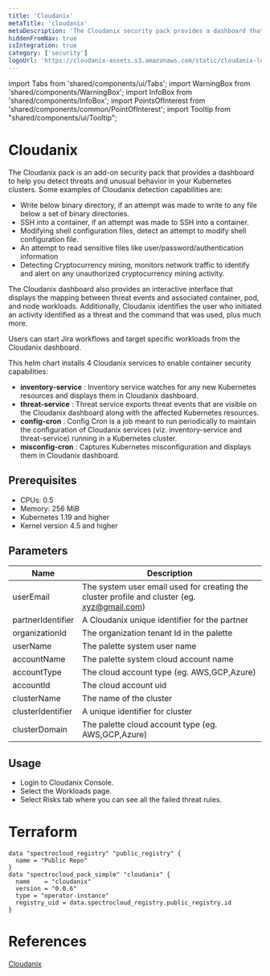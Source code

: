 ```yaml
---
title: 'Cloudanix'
metaTitle: 'cloudanix'
metaDescription: 'The Cloudanix security pack provides a dashboard that displays threats and unusual behavior in Kubernetes containers in Palette'.
hiddenFromNav: true
isIntegration: true
category: ['security']
logoUrl: 'https://cloudanix-assets.s3.amazonaws.com/static/cloudanix-logo-p.png'
---
```


import Tabs from 'shared/components/ui/Tabs';
import WarningBox from 'shared/components/WarningBox';
import InfoBox from 'shared/components/InfoBox';
import PointsOfInterest from 'shared/components/common/PointOfInterest';
import Tooltip from "shared/components/ui/Tooltip";

# Cloudanix

The Cloudanix pack is an add-on security pack that provides a dashboard to help you detect threats and unusual behavior in your Kubernetes clusters. Some examples of Cloudanix detection capabilities are:

- Write below binary directory, if an attempt was made to write to any file below a set of binary directories.
- SSH into a container, if an attempt was made to SSH into a container.
- Modifying shell configuration files, detect an attempt to modify shell configuration file.
- An attempt to read sensitive files like user/password/authentication information
- Detecting Cryptocurrency mining, monitors network traffic to identify and alert on any unauthorized cryptocurrency mining activity.

The Cloudanix dashboard also provides an interactive interface that displays the mapping between threat events and associated container, pod, and node workloads. Additionally, Cloudanix identifies the user who initiated an activity  identified as a threat and the command that was used, plus much more.

Users can start Jira workflows and target specific workloads from the Cloudanix dashboard.

This helm chart installs 4 Cloudanix services to enable container security capabilities:

- **inventory-service** : Inventory service watches for any new Kubernetes resources and displays them in Cloudanix dashboard.
- **threat-service** : Threat service exports threat events that are visible on the Cloudanix dashboard along with the affected Kubernetes resources.
- **config-cron** : Config Cron is a job meant to run periodically to maintain the configuration of Cloudanix services (viz. inventory-service and threat-service) running in a Kubernetes cluster.
- **misconfig-cron** : Captures Kubernetes misconfiguration and displays them in Cloudanix dashboard.

## Prerequisites

- CPUs: 0.5
- Memory: 256 MiB
- Kubernetes 1.19 and higher
- Kernel version 4.5 and higher

## Parameters

| Name | Description |
| --- | --- |
| userEmail | The system user email used for creating the cluster profile and cluster (eg. xyz@gmail.com) |
| partnerIdentifier | A Cloudanix unique identifier for the partner |
| organizationId | The organization tenant Id in the palette |
| userName | The palette system user name |
| accountName | The palette system cloud account name |
| accountType | The cloud account type (eg. AWS,GCP,Azure) |
| accountId | The cloud account uid |
| clusterName | The name of the cluster |
| clusterIdentifier | A unique identifier for cluster |
| clusterDomain | The palette cloud account type (eg. AWS,GCP,Azure) |

## Usage

- Login to Cloudanix Console.
- Select the Workloads page.
- Select Risks tab where you can see all the failed threat rules.

# Terraform

``` hcl
data "spectrocloud_registry" "public_registry" {
  name = "Public Repo"
}
data "spectrocloud_pack_simple" "cloudanix" {
  name    = "cloudanix"
  version = "0.0.6"
  type = "operator-instance"
  registry_uid = data.spectrocloud_registry.public_registry.id
}
```

# References

[Cloudanix](https://docs.cloudanix.com/introduction)
